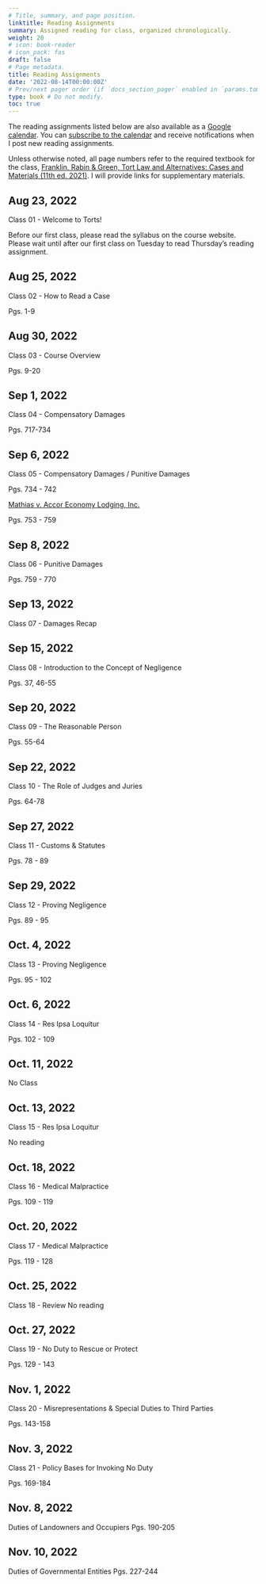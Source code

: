 ```yaml
---
# Title, summary, and page position.
linktitle: Reading Assignments
summary: Assigned reading for class, organized chronologically.
weight: 20
# icon: book-reader
# icon_pack: fas
draft: false
# Page metadata.
title: Reading Assignments
date: '2022-08-14T00:00:00Z'
# Prev/next pager order (if `docs_section_pager` enabled in `params.toml`)
type: book # Do not modify.
toc: true
---
```


The reading assignments listed below are also available as a [Google calendar](https://calendar.google.com/calendar/embed?src=vtu22g9khnc4acg3plvuaarptc%40group.calendar.google.com&ctz=America%2FLos_Angeles). You can [subscribe to the calendar](https://calendar.google.com/calendar/u/5?cid=dnR1MjJnOWtobmM0YWNnM3BsdnVhYXJwdGNAZ3JvdXAuY2FsZW5kYXIuZ29vZ2xlLmNvbQ) and receive notifications when I post new reading assignments.

Unless otherwise noted, all page numbers refer to the required textbook for the class, [Franklin, Rabin & Green, Tort Law and Alternatives: Cases and Materials (11th ed. 2021)](https://www.westacademic.com/Franklin-Rabin-Green-and-Geistfelds-Tort-Law-and-Alternatives-Cases-and-Materials-11th-9781647084899). I will provide links for supplementary materials.

## Aug 23, 2022
Class 01 - Welcome to Torts!

Before our first class, please read the syllabus on the course website. 
Please wait until after our first class on Tuesday to read Thursday’s reading assignment.


## Aug 25, 2022
Class 02 - How to Read a Case

Pgs. 1-9

## Aug 30, 2022
Class 03 - Course Overview

Pgs. 9-20

## Sep 1, 2022
Class 04 - Compensatory Damages

Pgs. 717-734

## Sep 6, 2022
Class 05 - Compensatory Damages / Punitive Damages

Pgs. 734 - 742

[Mathias v. Accor Economy Lodging, Inc.](../../torts-material/readings/mathias.pdf)

Pgs. 753 - 759



## Sep 8, 2022
Class 06 - Punitive Damages

Pgs. 759 - 770

## Sep 13, 2022
Class 07 - Damages Recap

## Sep 15, 2022
Class 08 - Introduction to the Concept of Negligence

Pgs. 37, 46-55


## Sep 20, 2022
Class 09 - The Reasonable Person

Pgs. 55-64

## Sep 22, 2022
Class 10 - The Role of Judges and Juries

Pgs. 64-78

## Sep 27, 2022
Class 11 - Customs & Statutes

Pgs. 78 - 89

## Sep 29, 2022
Class 12 - Proving Negligence


Pgs. 89 - 95

## Oct. 4, 2022
Class 13 - Proving Negligence

Pgs. 95 - 102

## Oct. 6, 2022
Class 14 - Res Ipsa Loquitur

Pgs. 102 - 109

## Oct. 11, 2022
No Class

## Oct. 13, 2022
Class 15 - Res Ipsa Loquitur

No reading

## Oct. 18, 2022
Class 16 - Medical Malpractice

Pgs. 109 - 119

## Oct. 20, 2022
Class 17 - Medical Malpractice

Pgs. 119 - 128

## Oct. 25, 2022
Class 18 - Review
No reading

## Oct. 27, 2022
Class 19 - No Duty to Rescue or Protect

Pgs. 129 - 143

## Nov. 1, 2022
Class 20 - Misrepresentations & Special Duties to Third Parties 

Pgs. 143-158

## Nov. 3, 2022
Class 21 - Policy Bases for Invoking No Duty 

Pgs. 169-184

## Nov. 8, 2022
Duties of Landowners and Occupiers 
Pgs. 190-205

## Nov. 10, 2022
Duties of Governmental Entities 
Pgs. 227-244